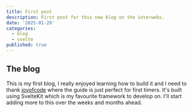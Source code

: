 ```yaml
---
title: First post
description: First post for this new blog on the interwebs.
date: '2025-01-29'
categories:
  - blog
  - svelte
published: true
---
```


## The blog

This is my first blog, I really enjoyed learning how to build it and I need to thank [joyofcode](https://joyofcode.xyz/sveltekit-markdown-blog) where the guide is just perfect for first timers.
It's built using SvelteKit which is my favourite framework to develop on. I'll start adding more to this over the weeks and months ahead.
